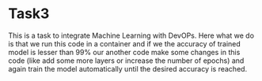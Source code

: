 # Task3

This is a task to integrate Machine Learning with DevOPs.
Here what we do is that we run this code in a container and if we the accuracy of trained model is lesser than 99% our another code make some changes in this code (like add some more layers or increase the number of epochs) and again train the model automatically until the desired accuracy is reached.
